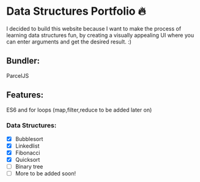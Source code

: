 # Data Structures Portfolio 🔥 #

I decided to build this website because I want to make the process of learning data structures fun, by creating a visually appealing UI where you can enter arguments and get the desired result. :)

## Bundler: ##

ParcelJS

## Features: ## 

ES6 and for loops (map,filter,reduce to be added later on)

### Data Structures: ###



- [x] Bubblesort 
- [x] Linkedlist
- [x] Fibonacci
- [x] Quicksort
- [ ] Binary tree
- [ ] More to be added soon!
